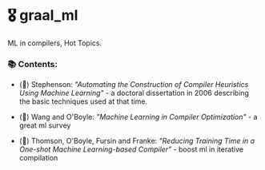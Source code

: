 # :medal_military: graal_ml
ML in compilers, Hot Topics.

### :books: Contents:

* (:blue_book:) Stephenson: *"Automating the Construction of Compiler Heuristics Using Machine Learning"* - a doctoral dissertation in 2006 describing the basic techniques used at that time.

* (:scroll:) Wang and O'Boyle: *"Machine Learning in Compiler Optimization"* - a great ml survey

* (:scroll:) Thomson, O'Boyle, Fursin and Franke: *"Reducing Training Time in a One-shot Machine Learning-based Compiler"* - boost ml in iterative compilation